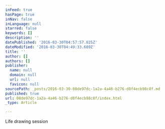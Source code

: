 ```yaml
---
inFeed: true
hasPage: true
inNav: false
inLanguage: null
starred: false
keywords: []
description: ''
datePublished: '2016-03-30T04:57:57.825Z'
dateModified: '2016-03-30T04:49:33.689Z'
title: ''
author: []
authors: []
publisher:
  name: null
  domain: null
  url: null
  favicon: null
sourcePath: _posts/2016-03-30-08de97dc-1a2a-4a46-b276-d8f4ecb98c8f.md
published: true
url: 08de97dc-1a2a-4a46-b276-d8f4ecb98c8f/index.html
_type: Article

---
```

Life drawing session